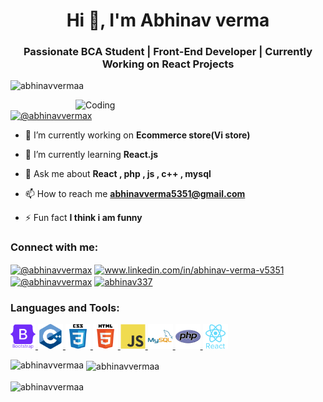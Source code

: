 


<h1 align="center">Hi 👋, I'm Abhinav verma</h1>
<h3 align="center">Passionate BCA Student | Front-End Developer | Currently Working on React Projects</h3>

<p align="left"> <img src="https://komarev.com/ghpvc/?username=abhinavvermaa&label=Profile%20views&color=0e75b6&style=flat" alt="abhinavvermaa" /> </p>
<img align="right" alt="Coding" width="400" src="https://i.pinimg.com/originals/81/17/8b/81178b47a8598f0c81c4799f2cdd4057.gif">
<p align="left"> <a href="https://twitter.com/@abhinavvermax" target="blank"><img src="https://img.shields.io/twitter/follow/@abhinavvermax?logo=twitter&style=for-the-badge" alt="@abhinavvermax" /></a> </p>

- 🔭 I’m currently working on **Ecommerce store(Vi store)**

- 🌱 I’m currently learning **React.js**

- 💬 Ask me about **React , php , js , c++ , mysql**

- 📫 How to reach me **abhinavverma5351@gmail.com**

- ⚡ Fun fact **I think i am funny**

<h3 align="left">Connect with me:</h3>
<p align="left">
<a href="https://twitter.com/@abhinavvermax" target="blank"><img align="center" src="https://raw.githubusercontent.com/rahuldkjain/github-profile-readme-generator/master/src/images/icons/Social/twitter.svg" alt="@abhinavvermax" height="30" width="40" /></a>
<a href="https://linkedin.com/in/www.linkedin.com/in/abhinav-verma-v5351" target="blank"><img align="center" src="https://raw.githubusercontent.com/rahuldkjain/github-profile-readme-generator/master/src/images/icons/Social/linked-in-alt.svg" alt="www.linkedin.com/in/abhinav-verma-v5351" height="30" width="40" /></a>
<a href="https://www.hackerrank.com/@abhinavvermax" target="blank"><img align="center" src="https://raw.githubusercontent.com/rahuldkjain/github-profile-readme-generator/master/src/images/icons/Social/hackerrank.svg" alt="@abhinavvermax" height="30" width="40" /></a>
<a href="https://www.leetcode.com/abhinav337" target="blank"><img align="center" src="https://raw.githubusercontent.com/rahuldkjain/github-profile-readme-generator/master/src/images/icons/Social/leet-code.svg" alt="abhinav337" height="30" width="40" /></a>
</p>

<h3 align="left">Languages and Tools:</h3>
<p align="left"> <a href="https://getbootstrap.com" target="_blank" rel="noreferrer"> <img src="https://raw.githubusercontent.com/devicons/devicon/master/icons/bootstrap/bootstrap-plain-wordmark.svg" alt="bootstrap" width="40" height="40"/> </a> <a href="https://www.w3schools.com/cpp/" target="_blank" rel="noreferrer"> <img src="https://raw.githubusercontent.com/devicons/devicon/master/icons/cplusplus/cplusplus-original.svg" alt="cplusplus" width="40" height="40"/> </a> <a href="https://www.w3schools.com/css/" target="_blank" rel="noreferrer"> <img src="https://raw.githubusercontent.com/devicons/devicon/master/icons/css3/css3-original-wordmark.svg" alt="css3" width="40" height="40"/> </a> <a href="https://www.w3.org/html/" target="_blank" rel="noreferrer"> <img src="https://raw.githubusercontent.com/devicons/devicon/master/icons/html5/html5-original-wordmark.svg" alt="html5" width="40" height="40"/> </a> <a href="https://developer.mozilla.org/en-US/docs/Web/JavaScript" target="_blank" rel="noreferrer"> <img src="https://raw.githubusercontent.com/devicons/devicon/master/icons/javascript/javascript-original.svg" alt="javascript" width="40" height="40"/> </a> <a href="https://www.mysql.com/" target="_blank" rel="noreferrer"> <img src="https://raw.githubusercontent.com/devicons/devicon/master/icons/mysql/mysql-original-wordmark.svg" alt="mysql" width="40" height="40"/> </a> <a href="https://www.php.net" target="_blank" rel="noreferrer"> <img src="https://raw.githubusercontent.com/devicons/devicon/master/icons/php/php-original.svg" alt="php" width="40" height="40"/> </a> <a href="https://reactjs.org/" target="_blank" rel="noreferrer"> <img src="https://raw.githubusercontent.com/devicons/devicon/master/icons/react/react-original-wordmark.svg" alt="react" width="40" height="40"/> </a> </p>

<p><img align="left" src="https://github-readme-stats.vercel.app/api/top-langs?username=abhinavvermaa&show_icons=true&locale=en&layout=compact" alt="abhinavvermaa" /></p>

<p>&nbsp;<img align="center" src="https://github-readme-stats.vercel.app/api?username=abhinavvermaa&show_icons=true&locale=en" alt="abhinavvermaa" /></p>

<p><img align="center" src="https://github-readme-streak-stats.herokuapp.com/?user=abhinavvermaa&" alt="abhinavvermaa" /></p>
